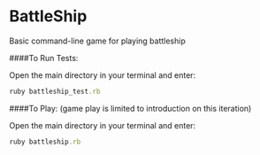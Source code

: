 BattleShip
==========

Basic command-line game for playing battleship

####To Run Tests:

Open the main directory in your terminal and enter:

```ruby
ruby battleship_test.rb
```

####To Play:
(game play is limited to introduction on this iteration)

Open the main directory in your terminal and enter:

```ruby
ruby battleship.rb
```
